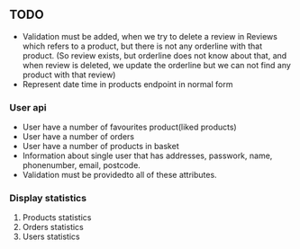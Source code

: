 ## TODO 

- Validation must be added, when we try to delete a review in Reviews which refers to a product, but there is not any orderline with that product. (So review exists, but orderline does not know about that, and when review is deleted, we update the orderline but we can not find any product with that review)
- Represent date time in products endpoint in normal form

### User api 
- User have a number of favourites product(liked products)
- User have a number of orders
- User have a number of products in basket
- Information about single user that has addresses, passwork, name, phonenumber, email, postcode.
- Validation must be providedto all of these attributes.

### Display statistics
1. Products statistics
2. Orders statistics
3. Users statistics 